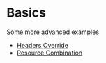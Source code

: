 # Basics

Some more advanced examples

* [Headers Override](HeadersOverride.md)
* [Resource Combination](ResourceCombination.md)
